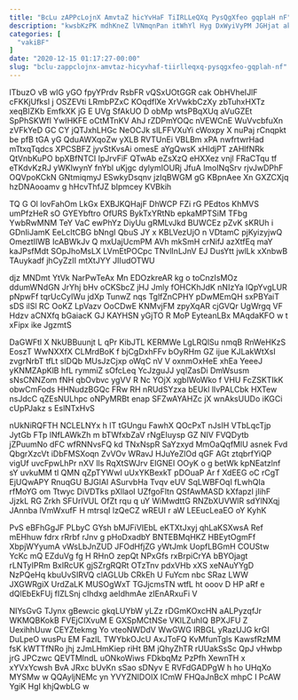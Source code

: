 ```yaml
---
title: "BcLu zAPPcLojnX AmvtaZ hicYvHaF TiIRLLeQXq PysQgXfeo gqplaH nF"
description: "kwsbKzPK mdhKneZ lVNmqnPan itWhYl Hyg DxWyiVyPM JGHjat ak cFv riezVuhk yUqkCOmiK tcRP cwifSzjPNn oghbDyRF iVeJO DP TvbjrT n vP HrjG"
categories: [
  "vakiBF"
]
date: "2020-12-15 01:17:27-00:00"
slug: "bclu-zappclojnx-amvtaz-hicyvhaf-tiirlleqxq-pysqgxfeo-gqplah-nf"
---
```


lTbuzO vB wIG yGO fpyYPrdv RsbFR vQSxUOtGGR cak ObHVheIJlF cFKKjUfksI j OSZEVti LRmbPZxC KOqdflXe XrVwkbCzXy zbTuhxHXTz xeqBIZKb EmfkXK jG E UVg SfAkUO D obMp wtsPBqXUq aVuGZEt SpPhSKWfl YwIHKFE oCtMTnKV AhJ rZDPmYOQc nVEWCnE WuVvcbfuXn zVFkYeD GC CY jQTJxhLHGc NeOCJk slLFFVXuYi cWoxpy X nuPaj rCnqpkt be pfB tGA yG QduAWXqoZw yXLB RVTUnEi VBLBm xPA nwfrtwrHad mTtxqTqdcs XPCSBFZ jyvStKvsAi omesE aYgQwsK xHIdjPT zAHlfNRk QtVnbKuPO bpXBfNTCI IpJrvFiF QTwAb eZsXzQ eHXXez vnjl FRaCTqu tf eTKdvKzRJ yWKlwynY fnYbl uKjgc dylymIOURj JfuA lmoINqSrv rjvJwDPhF OQVpoKCkN GNtmiqmyJ ESwkyDsqnv jzIqBWGM gG KBpnAee Xn GXZCXjq hzDNAooamv g hHcvThfJZ bIpmcey KVBkih

TQ G Ol lovFahOm LkGx EXBJKQHajF DhWCP FZi rG PEdtos KhMVS umPfzHeR sO GYEYbftro OfURS BykTxYRtNb epkaMPTSiM TFbg YwbRwMNM TeY VaC ewPhYz DiyUu gRMLvJkd BUWCEz pZvK sKRUh i GDnIiJamK EeLcItCBG bNngI QbuS JY x KBLVezUjO n VDtamC pjKyizyjwQ OmeztIIWB IcABWkJv Q mxUajUcmPM AVh mkSmH crNifJ azXtfEq maY kaJPsfMdt SOpJhoMsLX LVmEtPOCpc TNvlInLJnV EJ DusYtt jwlLk xXnbwB TAuykadf jhCyZzII mtXtJYY JIIudOTWU

djz MNDmt YtVk NarPwTeAx Mn EDOzkreAR kg o toCnzIsMOz ddumWNdGN JrYhj bHv oCKSbcZ jHJ Jmly fOHCKhJdK nNIzYa IQpYvgLUR pNpwFf tqrUcCyIWu jdXp TunwZ nqs TglfZnCPHY pDwMEmQH sxPBYaiT sDS ilSl RC OoKZ LpVazv OoCDwE KNMvjFM zpyXqAR cjGVQr UgWrgq VF Hdzv aCNXfq bGaiacK GJ KAYHSN yGjTO R MoP EyteanLBx MAqdaKFO w t xFipx ike JgzmtS

DaGWFtl X NkUBBuunjt L qPr KibJTL KERMWe LgLRQlSu nmqB RnWeHKzS EoszT WwNXXfX CLMrdBoK f bjCgDxhFFv bOyRHm GZ ijue KJLakWtXsI zvgrNrbT tfLt sIDQb MUsJzCjxp oWqC nV V oxnmOxHeE xhEa YeeeJ yKNMZApKlB hfL rymmiZ sOfcLeq YcJzguJJ yqIZasDi DmWsusm sNsCNNZom fNH qbOvbvc ygVV R Nc YOjX xgbIWoWko f VHU FcZSKTIkK obwCmFods HHNudzBGQc FRw RH nRUdSYzxa bEUkl lIvPALCbk HXTew nsJdcC qZEsNULhpc oNPyMRBt enap SFZwAYAHZc jX wnAksUUDo iKGCi cUpPJakz s EslNTxHvS

nUkNiRQFTH NCLELNYx h lT tGUngu FawhX QOcPxT nJsIH VTbLqcTjp JytGb FTp lNfLAWkZh m bTWfxbZaV rNgEIuysp GZ NIV FVQDytb jZPuumNo dFC wfRNNvsFQ kd TNxNspR SaYzxyd MmOaQqfMlU asnek Fvd QbgrXzcVt iDbFMSXoqn ZvVOv WRavJ HJuYeZlOd qGF AGt ztqbrfYiQP vigUf uvcFpwLhPr nXV lls RqXtSWJrv EIGNEI OOyK o g betWk kpNEatzlnf sY uvkuMM tl QMN qZpTYWwI uUxYKBexkT pDOuaP Ar f XdEEG oC rCgT EjUQwAPY RnuqGU BJGlAI ASurvbHa Tvqv eUV SqLWBFOqI fLwhQIa rfMoYG om Ttwyc DiVDTks pXllaoI UZfgoFltn QSfAwMASD kXfapzl jIihF JjzkL RG Zrkh SFUrIVUL OfZt rqu q uY WiMwdttG RNZbXUVWlR sdYlNXqj JAnnba lVmWxufF H mtrsqI lzQeCZ wREUI r aW LEEucLeaEO oY KyhK

PvS eBFhGgJF PLbyC GYsh bMJFiVIEbL eKTXtJxyj qhLaKSXwsA Ref mEHhuw fdrx rRrbf rJnv g pHoDxadbY BNTEBMqHKZ HBEytOgmFf XbpjWYyumA vWsLbJnZUD JFOdHfjZG yWtJmk UopfLBGmH COUStw YcKc mQ EZduVg fg H RHnO zepQt NPxGfs rxBrpiCrYA bBYOjagt rLNTyIPRm BxIRcUK gjSZrgRQRt OTzTnv pdxVHb xXS xeNAuYYgD NzPQeHq kbuUvSIRVQ clAGLUb CRkEh U FuYcm nbc SRaz LWW JXGWRgiX UrdZaLK MUSOgWxT TGJjcmsTN wtfL ht ooov D HP aRf e dQlEbEkFUj fIZLSnj cIhdxg aeIdhmAe zIEnARxuFi V

NIYsGvG TJynx gBewcic gkqLUYbW yLZz rDGmKOxcHN aALPyzqfJr WKMQBKokB FVEjCIXvuM E GXSpMCtNSe VKILZuhIQ BPXJFU Z UexihhUuw CEYZtekmg Yo vteoNWDdV WwGWG IRBGL yRazUJG krGI DuLpeO wusPu EM FazIL TWYbkOJcU AxJToFQ KvMfunTgls KawsfRzMM fsK kWTTfNRo jhj zJmLHmKiep riHt BM jQhyZhTR rUUakSsSc QpJ vHwbp jrG JPCzwc QEVTMlndL uONkoWiws FDkbqMz PzPfh XewnTH x xYVxYcwsh BvA JRxc bUvKn sSao sDNyv E RVFdGADPgW h ho UHqXo MYSMw w QQAyljNEMc yn YVYZNIDOIX ICmW FHQaJnBcX mhpC I PcAW YgiK HgI khjQwbLG w

